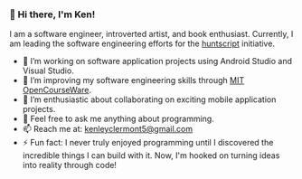 ### 👋 Hi there, I'm Ken!

I am a software engineer, introverted artist, and book enthusiast. Currently, I am leading the software engineering efforts for the [huntscript](https://github.com/huntscript/) initiative.

- 🔭 I’m working on software application projects using Android Studio and Visual Studio.
- 🌱 I’m improving my software engineering skills through [MIT OpenCourseWare](https://ocw.mit.edu/).
- 👯 I’m enthusiastic about collaborating on exciting mobile application projects.
- 💬 Feel free to ask me anything about programming.
- 📫 Reach me at: [kenleyclermont5@gmail.com](mailto:kenleyclermont5@gmail.com)
- ⚡ Fun fact: I never truly enjoyed programming until I discovered the incredible things I can build with it. Now, I'm hooked on turning ideas into reality through code!

<!--
**kenleyclermont/kenleyclermont** is a ✨ _special_ ✨ repository because its `README.md` (this file) appears on your GitHub profile.

- ✨ [huntscript](https://github.com/huntscript/)
- 😄 Pronouns: ...
- ⚡ Fun fact: ...

Portfolio

# Hi there, I am Ken! 👋  
Welcome to My Page! 🌟  

I am a software engineer, introverted artist, and book enthusiast, currently leading the software engineering efforts for the [HuntScript](https://github.com/huntscript/) initiative. My focus lies in...

## 🎓 Education  
- **Computer Science**  
  - [Université Espoir Calvary Chapel](https://uespoir.edu.ht/), Haiti
  - **Relevant Courses:** Data Structures, Algorithms, Artificial Intelligence 
- **Comouter Software Engineering**
  - [MIT OpenCourseWare](https://ocw.mit.edu/)
  - **Relevant Courses:** 

## 💼 Internship and Work Experience  

**The Thorium Network** — *Software Engineer* ⚛️  
- Developed blockchain-based solutions for contractor management and resource tracking, focusing on optimizing nuclear energy sector processes.
- Built a user-friendly interface integrating blockchain for secure, decentralized data management.
- Worked closely with international teams to ensure high-level security and reliability in system architecture.
- **Tech Stack:** Python, Solidity, React, SQL  
- **Skills:** Blockchain Development, GUI Design, Decentralized Application (DApp) Architecture, Data Security

**HuntScript** — *Co-Founder & Content Administrator* 🔍  
- Managed a team for delivering remote technology solutions, creating a strong foundation in content administration and project coordination.
- Conducted market research and developed strategic content for technical blogs and client websites.
- **Skills:** Project Management, Content Strategy, Market Research  

**Assistant Professor** — *Mathematics & Algebra* 📐  
- Assisted in teaching classes at Université Espoir Calvary Chapel, reinforcing student comprehension through interactive learning techniques.
- Conducted study sessions and supported students in mastering concepts.

## 🌟 Leadership Experience  


## 💻 Technical Skills  
- **Languages:** Python, JavaScript, Solidity, SQL, Java, Perl, C++, C#, Assembly
- **Frameworks and Tools:** React, Angular, Vue.js, React Native, Flutter, Hardhat, Docker, Terraform
- **Libraries:** Pandas, NumPy, Matplotlib  
- **Data Management:** SQL, Data Preprocessing, ETL Processes  
- **Blockchain & Web3:** Smart Contracts, DApp Development, Decentralized Storage  
- **Libraries:** Pandas, NumPy, Matplotlib  
- **Cloud & Infrastructure:** AWS, IPFS, Terraform  

## 📜 Courses & Training  
- **Web Development** by Trinity Education
- **Mobile App Development** by CodePath  
- **Digital Marketing** by Digital Skills for Africa
- **Blockchain Development** by
- **Cybersecurity** by Codepath
Feel free to connect and...

-->
